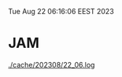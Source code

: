 Tue Aug 22 06:16:06 EEST 2023
# JAM
<a href='./cache/202308/22_06.log'>./cache/202308/22_06.log</a>
